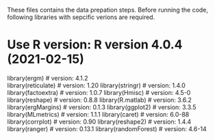These files contains the data prepation steps. Before running the code, following libraries with sepcific verions are required.

# Use  R version: R version 4.0.4 (2021-02-15)
library(ergm) # version: 4.1.2 <br>
library(reticulate) # version:  1.20
library(stringr) # version: 1.4.0
library(factoextra) # version: 1.0.7
library(Hmisc) # version: 4.5-0
library(reshape) # version: 0.8.8
library(R.matlab) # version: 3.6.2
library(ergMargins) # version: 0.1.3
library(ggplot2) # version: 3.3.5
library(MLmetrics) # version: 1.1.1
library(caret) # version: 6.0-88
library(corrplot) # version: 0.90
library(reshape2) # version: 1.4.4
library(ranger) # version: 0.13.1
library(randomForest) # version: 4.6-14
